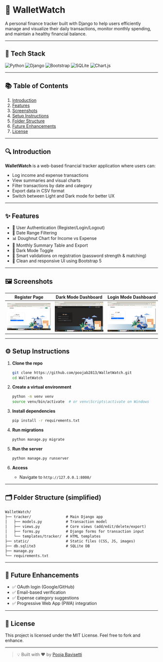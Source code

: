 # 💸 WalletWatch

A personal finance tracker built with Django to help users efficiently manage and visualize their daily transactions, monitor monthly spending, and maintain a healthy financial balance.

---

## 🚀 Tech Stack

![Python](https://img.shields.io/badge/Python-3.10-blue)
![Django](https://img.shields.io/badge/Django-4.2-green)
![Bootstrap](https://img.shields.io/badge/Bootstrap-5.3-purple)
![SQLite](https://img.shields.io/badge/Database-SQLite-lightgrey)
![Chart.js](https://img.shields.io/badge/Charts-Chart.js-orange)

---

## 📚 Table of Contents

1. [Introduction](#introduction)
2. [Features](#features)
3. [Screenshots](#screenshots)
4. [Setup Instructions](#setup-instructions)
5. [Folder Structure](#folder-structure)
6. [Future Enhancements](#future-enhancements)
7. [License](#license)

---

## 🔍 Introduction

**WalletWatch** is a web-based financial tracker application where users can:
- Log income and expense transactions
- View summaries and visual charts
- Filter transactions by date and category
- Export data in CSV format
- Switch between Light and Dark mode for better UX

---

## ✨ Features

- 🔐 User Authentication (Register/Login/Logout)
- 📆 Date Range Filtering
- 📊 Doughnut Chart for Income vs Expense
- 💾 Monthly Summary Table and Export
- 🌙 Dark Mode Toggle
- 🧠 Smart validations on registration (password strength & matching)
- 🧹 Clean and responsive UI using Bootstrap 5

---

## 🖼️ Screenshots

| Register Page | Dark Mode Dashboard | Login Mode Dashboard |
|---------------|---------------------|----------------------|
| ![register](screenshots/Register_page.png) | ![dark-mode](screenshots/Dark_mode.png) |![login](screenshots/Login_page.png) |


---

## ⚙️ Setup Instructions

1. **Clone the repo**
    ```bash
    git clone https://github.com/poojab2813/WalletWatch.git
    cd WalletWatch
    ```

2. **Create a virtual environment**
    ```bash
    python -m venv venv
    source venv/bin/activate  # or venv\Scripts\activate on Windows
    ```

3. **Install dependencies**
    ```bash
    pip install -r requirements.txt
    ```

4. **Run migrations**
    ```bash
    python manage.py migrate
    ```

5. **Run the server**
    ```bash
    python manage.py runserver
    ```

6. **Access**
    - Navigate to `http://127.0.0.1:8000/`

---

## 🗂️ Folder Structure (simplified)

```
WalletWatch/
├── tracker/                # Main Django app
│   ├── models.py           # Transaction model
│   ├── views.py            # Core views (add/edit/delete/export)
│   ├── forms.py            # Django forms for transaction input
│   └── templates/tracker/  # HTML templates
├── static/                 # Static files (CSS, JS, images)
├── db.sqlite3              # SQLite DB
├── manage.py
└── requirements.txt
```

---

## 🔮 Future Enhancements

- ✅ OAuth login (Google/GitHub)
- ✅ Email-based verification
- ✅ Expense category suggestions
- ✅ Progressive Web App (PWA) integration

---

## 📄 License

This project is licensed under the MIT License. Feel free to fork and enhance.

---

> 💡 Built with ❤️ by [Pooja Bavisetti](https://github.com/poojab2813)
